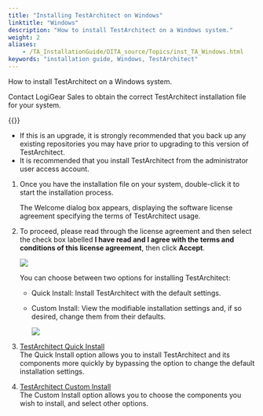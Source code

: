 ```yaml
--- 
title: "Installing TestArchitect on Windows"
linktitle: "Windows"
description: "How to install TestArchitect on a Windows system."
weight: 2
aliases: 
    - /TA_InstallationGuide/DITA_source/Topics/inst_TA_Windows.html
keywords: "installation guide, Windows, TestArchitect"
---
```


How to install TestArchitect on a Windows system.

Contact LogiGear Sales to obtain the correct TestArchitect installation file for your system.

{{<remember>}}

-   If this is an upgrade, it is strongly recommended that you back up any existing repositories you may have prior to upgrading to this version of TestArchitect.
-   It is recommended that you install TestArchitect from the administrator user access account.

1.  Once you have the installation file on your system, double-click it to start the installation process.

    The Welcome dialog box appears, displaying the software license agreement specifying the terms of TestArchitect usage.

2.  To proceed, please read through the license agreement and then select the check box labelled **I have read and I agree with the terms and conditions of this license agreement**, then click **Accept**.

    ![](/images/TA_InstallationGuide/DITA_source/Images/install_TA_Windows_1.png)

    You can choose between two options for installing TestArchitect:

    -   Quick Install: Install TestArchitect with the default settings.
    -   Custom Install: View the modifiable installation settings and, if so desired, change them from their defaults.

        ![](/images/TA_InstallationGuide/DITA_source/Images/install_TA_Windows_2.png)


1.  [TestArchitect Quick Install](/user-guide/getting-started/testarchitect-installation-guide/windows/testarchitect-quick-install)  
The Quick Install option allows you to install TestArchitect and its components more quickly by bypassing the option to change the default installation settings.
2.  [TestArchitect Custom Install](/user-guide/getting-started/testarchitect-installation-guide/windows/testarchitect-custom-install)  
The Custom Install option allows you to choose the components you wish to install, and select other options.


